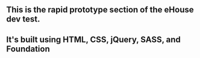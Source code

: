 ## This is the rapid prototype section of the eHouse dev test.

## It's built using HTML, CSS, jQuery, SASS, and Foundation
